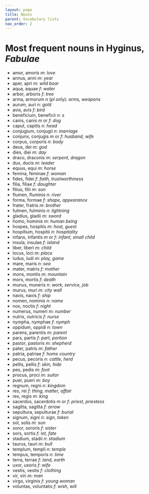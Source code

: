 ```yaml
---
layout: page
title: Nouns
parent: Vocabulary lists
nav_order: 2
---
```


# Most frequent nouns in Hyginus, *Fabulae*

- amor, amoris *m*: *love*
- annus, anni *m*: *year*
- aper, apri *m*: *wild boar*
- aqua, aquae *f*: *water*
- arbor, arboris *f*: *tree*
- arma, armorum *n* (*pl* only): *arms, weapons*
- aurum, auri *n*: *gold*
- avis, avis *f*: *bird*
- beneficium, beneficii *n*: *s*
- canis, canis *m* or *f*: *dog*
- caput, capitis *n*: *head*
- conjugium, conjugii *n*: *marriage*
- conjunx, conjugis *m* or *f*: *husband, wife*
- corpus, corporis *n*: *body*
- deus, dei *m*: *god*
- dies, diei *m*: *day*
- draco, draconis *m*: *serpent, dragon*
- dux, ducis *m*: *leader*
- equus, equi *m*: *horse*
- femina, feminae *f*: *woman*
- fides, fidei *f*: *faith, trustworthiness*
- filia, filiae *f*: *daughter*
- filius, filii *m*: *son*
- flumen, fluminis *n*: *river*
- forma, formae *f*: *shape, appearance*
- frater, fratris *m*: *brother*
- fulmen, fulminis *n*: *lightning*
- gladius, gladii *m*: *sword*
- homo, hominis *m*: *human being*
- hospes, hospitis *m*: *host, guest*
- hospitium, hospitii *n*: *hospitality*
- infans, infantis *m* or *f*: *infant, small child*
- insula, insulae *f*: *island*
- liber, liberi *m*: *child*
- locus, loci *m*: *place*
- ludus, ludi *m*: *play, game*
- mare, maris *n*: *sea*
- mater, matris *f*: *mother*
- mons, montis *m*: *mountain*
- mors, mortis *f*: *death*
- munus, muneris *n*: *work, service, job*
- murus, muri *m*: *city wall*
- navis, navis *f*: *ship*
- nomen, nominis *n*: *name*
- nox, noctis *f*: *night*
- numerus, numeri *m*: *number*
- nutrix, nutricis *f*: *nurse*
- nympha, nymphae *f*: *nymph*
- oppidum, oppidi *n*: *town*
- parens, parentis *m*: *parent*
- pars, partis *f*: *part, portion*
- pastor, pastoris *m*: *shepherd*
- pater, patris *m*: *father*
- patria, patriae *f*: *home country*
- pecus, pecoris *n*: *cattle, herd*
- pellis, pellis *f*: *skin, hide*
- pes, pedis *m*: *foot*
- procus, proci *m*: *suitor*
- puer, pueri *m*: *boy*
- regnum, regni *n*: *kingdom*
- res, rei *f*: *thing, matter, affair*
- rex, regis *m*: *king*
- sacerdos, sacerdotis *m* or *f*: *priest, priestess*
- sagitta, sagitta *f*: *arrow*
- sepultura, sepulturae *f*: *burial*
- signum, signi *n*: *sign, token*
- sol, solis *m*: *sun*
- soror, sororis *f*: *sister*
- sors, sortis *f*: *lot, fate*
- stadium, stadii *n*: *stadium*
- taurus, tauri *m*: *bull*
- templum, templi *n*: *temple*
- tempus, temporis *n*: *time*
- terra, terrae *f*: *land, earth*
- uxor, uxoris *f*: *wife*
- vestis, vestis *f*: *clothing*
- vir, viri *m*: *man*
- virgo, virginis *f*: *young woman*
- voluntas, voluntatis *f*: *wish, will*
